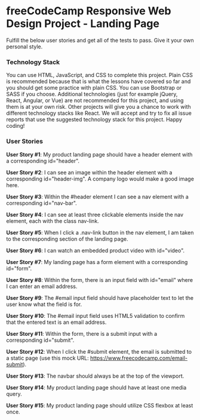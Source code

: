 # freeCodeCamp Responsive Web Design Project - Landing Page

Fulfill the below user stories and get all of the tests to pass. Give it your own personal style.

### Technology Stack
You can use HTML, JavaScript, and CSS to complete this project. Plain CSS is recommended because that is what the lessons have covered so far and you should get some practice with plain CSS. You can use Bootstrap or SASS if you choose. Additional technologies (just for example jQuery, React, Angular, or Vue) are not recommended for this project, and using them is at your own risk. Other projects will give you a chance to work with different technology stacks like React. We will accept and try to fix all issue reports that use the suggested technology stack for this project. Happy coding!

### User Stories
**User Story #1**: My product landing page should have a header element with a corresponding id="header".

**User Story #2**: I can see an image within the header element with a corresponding id="header-img". A company logo would make a good image here.

**User Story #3**: Within the #header element I can see a nav element with a corresponding id="nav-bar".

**User Story #4**: I can see at least three clickable elements inside the nav element, each with the class nav-link.

**User Story #5**: When I click a .nav-link button in the nav element, I am taken to the corresponding section of the landing page.

**User Story #6**: I can watch an embedded product video with id="video".

**User Story #7**: My landing page has a form element with a corresponding id="form".

**User Story #8**: Within the form, there is an input field with id="email" where I can enter an email address.

**User Story #9**: The #email input field should have placeholder text to let the user know what the field is for.

**User Story #10**: The #email input field uses HTML5 validation to confirm that the entered text is an email address.

**User Story #11**: Within the form, there is a submit input with a corresponding id="submit".

**User Story #12**: When I click the #submit element, the email is submitted to a static page (use this mock URL: https://www.freecodecamp.com/email-submit).

**User Story #13**: The navbar should always be at the top of the viewport.

**User Story #14**: My product landing page should have at least one media query.

**User Story #15**: My product landing page should utilize CSS flexbox at least once.
